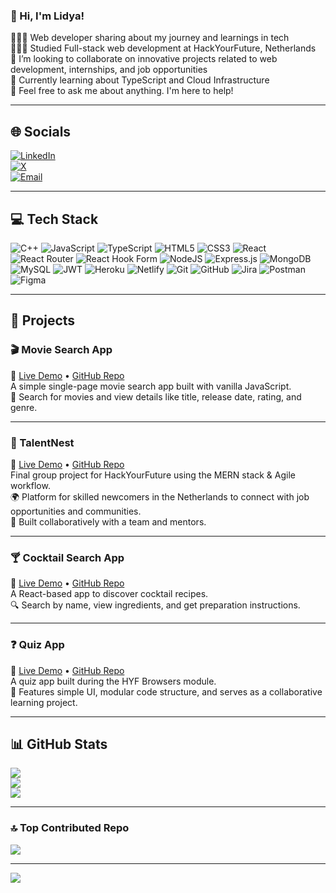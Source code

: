 ### 👋 Hi, I'm Lidya!

👩🏻‍💻 Web developer sharing about my journey and learnings in tech  
👩🏻‍🎓 Studied Full-stack web development at HackYourFuture, Netherlands  
🕺 I’m looking to collaborate on innovative projects related to web development, internships, and job opportunities  
💭 Currently learning about TypeScript and Cloud Infrastructure  
💬 Feel free to ask me about anything. I'm here to help!

---

## 🌐 Socials

[![LinkedIn](https://img.shields.io/badge/LinkedIn-%230077B5.svg?logo=linkedin&logoColor=white)](https://linkedin.com/in/lidyahiwot)  
[![X](https://img.shields.io/badge/X-black.svg?logo=X&logoColor=white)](https://x.com/lidya4world)  
[![Email](https://img.shields.io/badge/Email-D14836?logo=gmail&logoColor=white)](mailto:lidya4world@gmail.com)

---

## 💻 Tech Stack

![C++](https://img.shields.io/badge/c++-%2300599C.svg?style=for-the-badge&logo=c%2B%2B&logoColor=white)
![JavaScript](https://img.shields.io/badge/javascript-%23323330.svg?style=for-the-badge&logo=javascript&logoColor=%23F7DF1E)
![TypeScript](https://img.shields.io/badge/typescript-%23007acc.svg?style=for-the-badge&logo=typescript&logoColor=white)
![HTML5](https://img.shields.io/badge/html5-%23E34F26.svg?style=for-the-badge&logo=html5&logoColor=white)
![CSS3](https://img.shields.io/badge/css3-%231572B6.svg?style=for-the-badge&logo=css3&logoColor=white)
![React](https://img.shields.io/badge/react-%2320232a.svg?style=for-the-badge&logo=react&logoColor=%2361DAFB)
![React Router](https://img.shields.io/badge/React_Router-CA4245?style=for-the-badge&logo=react-router&logoColor=white)
![React Hook Form](https://img.shields.io/badge/React%20Hook%20Form-%23EC5990.svg?style=for-the-badge&logo=reacthookform&logoColor=white)
![NodeJS](https://img.shields.io/badge/node.js-6DA55F?style=for-the-badge&logo=node.js&logoColor=white)
![Express.js](https://img.shields.io/badge/express.js-%23404d59.svg?style=for-the-badge&logo=express&logoColor=%2361DAFB)
![MongoDB](https://img.shields.io/badge/MongoDB-%234ea94b.svg?style=for-the-badge&logo=mongodb&logoColor=white)
![MySQL](https://img.shields.io/badge/mysql-4479A1.svg?style=for-the-badge&logo=mysql&logoColor=white)
![JWT](https://img.shields.io/badge/JWT-black?style=for-the-badge&logo=JSON%20web%20tokens)
![Heroku](https://img.shields.io/badge/heroku-%23430098.svg?style=for-the-badge&logo=heroku&logoColor=white)
![Netlify](https://img.shields.io/badge/netlify-%23000000.svg?style=for-the-badge&logo=netlify&logoColor=#00C7B7)
![Git](https://img.shields.io/badge/git-%23F05033.svg?style=for-the-badge&logo=git&logoColor=white)
![GitHub](https://img.shields.io/badge/github-%23121011.svg?style=for-the-badge&logo=github&logoColor=white)
![Jira](https://img.shields.io/badge/jira-%230A0FFF.svg?style=for-the-badge&logo=jira&logoColor=white)
![Postman](https://img.shields.io/badge/Postman-FF6C37?style=for-the-badge&logo=postman&logoColor=white)
![Figma](https://img.shields.io/badge/figma-%23F24E1E.svg?style=for-the-badge&logo=figma&logoColor=white)

---

## 🚀 Projects

### 🎬 Movie Search App  
🔗 [Live Demo](https://lidyat21.github.io/Movies-HYF/) • [GitHub Repo](https://github.com/lidyat21/Movies-HYF)  
A simple single-page movie search app built with vanilla JavaScript.  
🔎 Search for movies and view details like title, release date, rating, and genre.

---

### 💼 TalentNest  
🔗 [Live Demo](https://c51b.hyf.dev/) • [GitHub Repo](https://github.com/HackYourFuture-CPH/class51-final-project)  
Final group project for HackYourFuture using the MERN stack & Agile workflow.  
🌍 Platform for skilled newcomers in the Netherlands to connect with job opportunities and communities.  
🤝 Built collaboratively with a team and mentors.

---

### 🍸 Cocktail Search App  
🔗 [Live Demo](https://cocktail-party-drink.netlify.app/) • [GitHub Repo](https://github.com/lidyat21/cocktail-party)  
A React-based app to discover cocktail recipes.  
🔍 Search by name, view ingredients, and get preparation instructions.

---

### ❓ Quiz App  
🔗 [Live Demo](https://lidyat21.github.io/Quiz-/) • [GitHub Repo](https://github.com/lidyat21/Quiz-)  
A quiz app built during the HYF Browsers module.  
🧠 Features simple UI, modular code structure, and serves as a collaborative learning project.

---

## 📊 GitHub Stats

![](https://github-readme-stats.vercel.app/api?username=lidyat21&theme=dark&hide_border=false&include_all_commits=false&count_private=false)  
![](https://nirzak-streak-stats.vercel.app/?user=lidyat21&theme=dark&hide_border=false)  
![](https://github-readme-stats.vercel.app/api/top-langs/?username=lidyat21&theme=dark&hide_border=false&layout=compact)

---

### 🔝 Top Contributed Repo

![](https://github-contributor-stats.vercel.app/api?username=lidyat21&limit=5&theme=dark&combine_all_yearly_contributions=true)

---

[![](https://visitcount.itsvg.in/api?id=lidyat21&icon=0&color=0)](https://visitcount.itsvg.in)

<!-- Proudly created with GPRM ( https://gprm.itsvg.in ) -->
